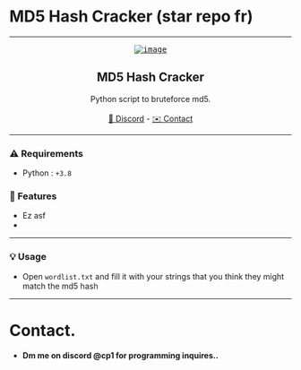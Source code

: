 # MD5 Hash Cracker (star repo fr)
----
<div align="center">
  <kbd>
  <a href="https://github.com/VirusNoirrr/MD5-Cracker">
    <a href="https://i.ibb.co/dK08K3N/image.png"><img src="https://i.ibb.co/dK08K3N/image.png" alt="image" border="0"></a>
  </a>
  </kbd>
  
  <h2 align="center">MD5 Hash Cracker</h2>
  <p align="center">
    Python script to bruteforce md5.
    <br />
    <br />
    <a href="https://discord.gg/procap">🌌 Discord</a>
    -
    <a href="https://discord.com/users/1087555822399262812">✉️ Contact</a>

  </p>
</div>

----

### ⚠️ Requirements
* Python : `+3.8`
### 📜 Features
* Ez asf
* 
----

### 💡 Usage
* Open `wordlist.txt` and fill it with your strings that you think they might match the md5 hash

----

# Contact.
- **Dm me on discord @cp1 for programming inquires..**
